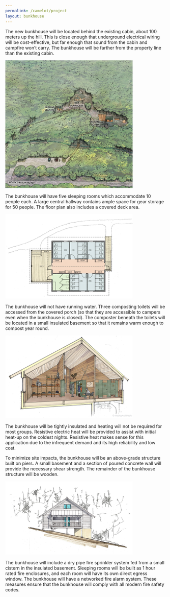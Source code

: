 ```yaml
---
permalink: /camelot/project
layout: bunkhouse
---
```


The new bunkhouse will be located behind the existing cabin, about 100 meters up the hill. This is close enough that underground electrical wiring will be cost-effective, but far enough that sound from the cabin and campfire won’t carry. The bunkhouse will be farther from the property line than the existing cabin.

<img src="/images/bunkhouse/bunkhouse-site-plan.png" alt="Bunkhouse site plan" width="400"/>

The bunkhouse will have five sleeping rooms which accommodate 10 people each. A large central hallway contains ample space for gear storage for 50 people. The floor plan also includes a covered deck area.

<img src="/images/bunkhouse/bunkhouse-floor-plan.png" alt="Bunkhouse floor plan" width="400"/>

The bunkhouse will not have running water. Three composting toilets will be accessed from the covered porch (so that they are accessible to campers even when the bunkhouse is closed). The composter beneath the toilets will be located in a small insulated basement so that it remains warm enough to compost year round.

<img src="/images/bunkhouse/bunkhouse-section.png" alt="Bunkhouse cross section" width="400"/>

The bunkhouse will be tightly insulated and heating will not be required for most groups. Resistive electric heat will be provided to assist with initial heat-up on the coldest nights. Resistive heat makes sense for this application due to the infrequent demand and its high reliability and low cost.

To minimize site impacts, the bunkhouse will be an above-grade structure built on piers. A small basement and a section of poured concrete wall will provide the necessary shear strength. The remainder of the bunkhouse structure will be wooden.

<img src="/images/bunkhouse/bunkhouse-elevation.png" alt="Bunkhouse elevation" width="400"/>

The bunkhouse will include a dry pipe fire sprinkler system fed from a small cistern in the insulated basement. Sleeping rooms will be built as 1 hour rated fire enclosures, and each room will have its own direct egress window. The bunkhouse will have a networked fire alarm system. These measures ensure that the bunkhouse will comply with all modern fire safety codes.
